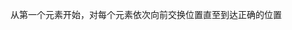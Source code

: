 从第一个元素开始，对每个元素依次向前交换位置直至到达正确的位置
<!--stackedit_data:
eyJoaXN0b3J5IjpbMzc3NjE4NzY3LDQ0MDkwNTYxOV19
-->